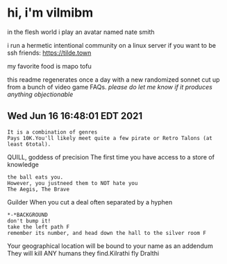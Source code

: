 # hi, i'm vilmibm

in the flesh world i play an avatar named nate smith

i run a hermetic intentional community on a linux server if you want to be ssh friends: https://tilde.town

my favorite food is mapo tofu

this readme regenerates once a day with a new randomized sonnet cut up from a bunch of video game FAQs.
_please do let me know if it produces anything objectionable_

## Wed Jun 16 16:48:01 EDT 2021

    It is a combination of genres
    Pays 10K.You'll likely meet quite a few pirate or Retro Talons (at least 6total).
      QUILL, goddess of precision
    The first time you have access to a store of knowledge
    
    the ball eats you.
    However, you justneed them to NOT hate you
    The Aegis, The Brave  Guilder  When you cut a deal
    often separated by a hyphen
    
    *-*BACKGROUND
    don't bump it!
    take the left path F
    remember its number, and head down the hall to the silver room F
    
      Your geographical location will be bound to your name as an addendum
    They will kill ANY humans they find.Kilrathi fly Dralthi
